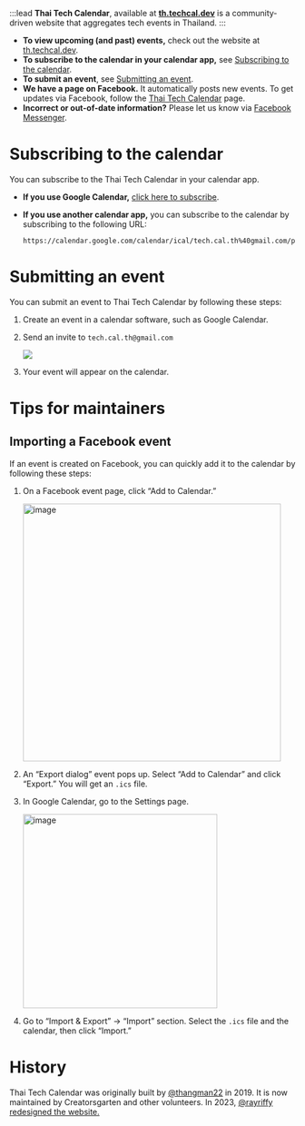 :::lead
**Thai Tech Calendar**, available at **[th.techcal.dev](https://th.techcal.dev/)** is a community-driven website that aggregates tech events in Thailand.
:::

- **To view upcoming (and past) events,** check out the website at [th.techcal.dev](https://th.techcal.dev/).
- **To subscribe to the calendar in your calendar app,** see [Subscribing to the calendar](#subscribing-to-the-calendar).
- **To submit an event**, see [Submitting an event](#submitting-an-event).
- **We have a page on Facebook.** It automatically posts new events. To get updates via Facebook, follow the [Thai Tech Calendar](https://www.facebook.com/th.techcal.dev) page.
- **Incorrect or out-of-date information?** Please let us know via [Facebook Messenger](https://m.me/th.techcal.dev).

# Subscribing to the calendar

You can subscribe to the Thai Tech Calendar in your calendar app.

- **If you use Google Calendar,** [click here to subscribe](https://calendar.google.com/calendar/u/0/r?cid=tech.cal.th@gmail.com).

- **If you use another calendar app,** you can subscribe to the calendar by subscribing to the following URL:

  ```
  https://calendar.google.com/calendar/ical/tech.cal.th%40gmail.com/public/basic.ics
  ```

# Submitting an event

You can submit an event to Thai Tech Calendar by following these steps:

1. Create an event in a calendar software, such as Google Calendar.

2. Send an invite to `tech.cal.th@gmail.com`

   ![](https://im.dt.in.th/ipfs/bafybeichkb56baw5tvuu2dazsxq32u5i47bu56wsrjt7jz44mco5upmopa/image.webp)

3. Your event will appear on the calendar.

# Tips for maintainers

## Importing a Facebook event

If an event is created on Facebook, you can quickly add it to the calendar by following these steps:

1. On a Facebook event page, click “Add to Calendar.”

   <img width="454" alt="image" src="https://user-images.githubusercontent.com/193136/188323106-ff93078b-abf4-4821-aad5-4e8ee0af04d8.png">

2. An “Export dialog” event pops up. Select “Add to Calendar” and click “Export.” You will get an `.ics` file.

3. In Google Calendar, go to the Settings page.

   <img width="342" alt="image" src="https://user-images.githubusercontent.com/193136/188323150-f513e838-78fb-4c93-b613-95e5fbfab6d8.png">

4. Go to “Import & Export” &rarr; “Import” section. Select the `.ics` file and the calendar, then click “Import.”

# History

Thai Tech Calendar was originally built by [@thangman22](https://twitter.com/thangman22) in 2019. It is now maintained by Creatorsgarten and other volunteers. In 2023, [@rayriffy redesigned the website.](https://www.facebook.com/rayriffy/posts/pfbid0e53qrfUXxLZhEkXjmXMNHBGXqFp9i4HXv8ASHqCqiQgiswxiNyfVJUGCgUTwZW2Ql)
